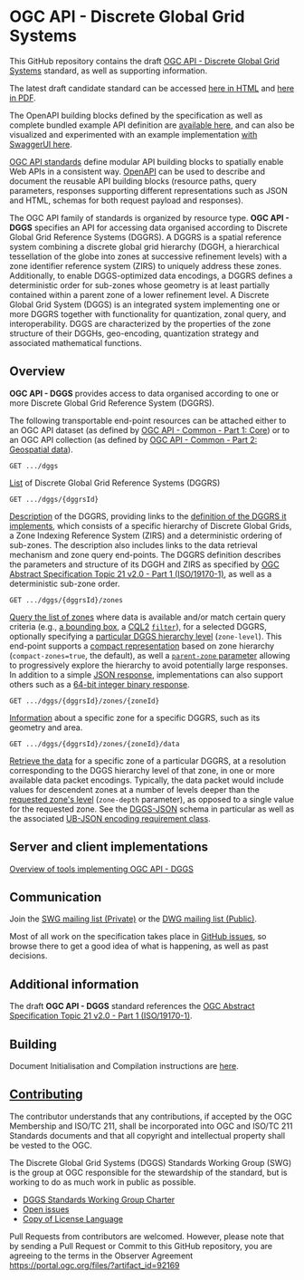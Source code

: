 # OGC API - Discrete Global Grid Systems

This GitHub repository contains the draft [OGC API - Discrete Global Grid Systems](https://ogcapi.ogc.org/dggs/) standard, as well as supporting information.

The latest draft candidate standard can be accessed [here in HTML](https://docs.ogc.org/DRAFTS/21-038r1.html) and [here in PDF](https://docs.ogc.org/DRAFTS/21-038r1.pdf).

The OpenAPI building blocks defined by the specification as well as complete bundled example API definition are [available here](https://github.com/opengeospatial/ogcapi-discrete-global-grid-systems/tree/master/openapi), and can also be visualized and experimented with an example implementation [with SwaggerUI here](https://petstore.swagger.io/?url=https://raw.githubusercontent.com/opengeospatial/ogcapi-discrete-global-grid-systems/master/openapi/ogcapi-dggs-1.bundled.json).

[OGC API standards](https://ogcapi.ogc.org/) define modular API building blocks to spatially enable Web APIs
in a consistent way. [OpenAPI](https://openapis.org) can be used to describe and document the reusable API building blocks (resource paths, query parameters, responses supporting different representations such as JSON and HTML, schemas for both request payload and responses).

The OGC API family of standards is organized by resource type. **OGC API - DGGS** specifies an API for accessing data organised according to Discrete Global Grid Reference Systems (DGGRS).
A DGGRS is a spatial reference system combining a discrete global grid hierarchy (DGGH, a hierarchical tessellation of the globe into zones at successive refinement levels) with a zone identifier reference system (ZIRS) to uniquely address these zones.
Additionally, to enable DGGS-optimized data encodings, a DGGRS defines a deterministic order for sub-zones whose geometry is at least partially contained within a parent zone of a lower refinement level.
A Discrete Global Grid System (DGGS) is an integrated system implementing one or more DGGRS together with functionality for quantization, zonal query, and interoperability.
DGGS are characterized by the properties of the zone structure of their DGGHs, geo-encoding, quantization strategy and associated mathematical functions.

## Overview

**OGC API - DGGS** provides access to data organised according to one or more Discrete Global Grid Reference System (DGGRS).

The following transportable end-point resources can be attached either to an OGC API dataset (as defined by [OGC API - Common - Part 1: Core](http://docs.ogc.org/DRAFTS/19-072.html)) or to an OGC API collection (as defined by [OGC API - Common - Part 2: Geospatial data](http://docs.ogc.org/DRAFTS/20-024.html)).

```
GET .../dggs
```

[List](https://docs.ogc.org/DRAFTS/21-038r1.html#_listing_available_dggrs_dggs) of Discrete Global Grid Reference Systems (DGGRS)

```
GET .../dggs/{dggrsId}
```

[Description](https://docs.ogc.org/DRAFTS/21-038r1.html#_discrete_global_grid_reference_system_information_dggsdggrsid) of the DGGRS, providing links to the [definition of the DGGRS it implements](https://github.com/opengeospatial/ogcapi-discrete-global-grid-systems/blob/master/core/schemas/dggrs-definition/dggrs-definition-proposed.json), which consists of a specific hierarchy of Discrete Global Grids, a Zone Indexing Reference System (ZIRS) and a deterministic ordering of sub-zones.
The description also includes links to the data retrieval mechanism and zone query end-points.
The DGGRS definition describes the parameters and structure of its DGGH and ZIRS as specified by [OGC Abstract Specification Topic 21 v2.0 - Part 1 (ISO/19170-1)](https://docs.ogc.org/as/20-040r3/20-040r3.html),
as well as a deterministic sub-zone order.

```
GET .../dggs/{dggrsId}/zones
```

[Query the list of zones](https://docs.ogc.org/DRAFTS/21-038r1.html#_requirement_class_zone_query) where data is available and/or match certain query criteria (e.g., [a bounding box](https://docs.ogc.org/DRAFTS/21-038r1.html#_parameter_bbox), a [CQL2](http://docs.ogc.org/DRAFTS/21-065.html) [`filter`](https://docs.ogc.org/DRAFTS/21-038r1.html#_requirement_class_filtering_zone_queries_with_cql2)), for a selected DGGRS, optionally specifying a [particular DGGS hierarchy level](https://docs.ogc.org/DRAFTS/21-038r1.html#_parameter_zone_level) (`zone-level`).
This end-point supports a [compact representation](https://docs.ogc.org/DRAFTS/21-038r1.html#_parameter_compact_zones) based on zone hierarchy (`compact-zones=true`, the default), as well a [`parent-zone` parameter](https://docs.ogc.org/DRAFTS/21-038r1.html#_parameter_parent_zone_for_hierarchical_exploration) allowing to progressively explore the hierarchy to avoid potentially large responses.
In addition to a simple [JSON response](https://docs.ogc.org/DRAFTS/21-038r1.html#rc_zone-json), implementations can also support others such as a [64-bit integer binary response](https://docs.ogc.org/DRAFTS/21-038r1.html#rc_zone-binary64bit).

```
GET .../dggs/{dggrsId}/zones/{zoneId}
```

[Information](https://docs.ogc.org/DRAFTS/21-038r1.html#_retrieving_zone_information_dggsdggrsidzoneszoneid) about a specific zone for a specific DGGRS, such as its geometry and area.

```
GET .../dggs/{dggrsId}/zones/{zoneId}/data
```

[Retrieve the data](https://docs.ogc.org/DRAFTS/21-038r1.html#_requirement_class_data_retrieval) for a specific zone of a particular DGGRS, at a resolution corresponding to the DGGS hierarchy level of that zone, in one or more available data packet encodings.
Typically, the data packet would include values for descendent zones at a number of levels deeper than the [requested zone's level](https://docs.ogc.org/DRAFTS/21-038r1.html#_requirement_class_data_custom_depths) (`zone-depth` parameter), as opposed to a single value for the requested zone.
See the [DGGS-JSON](https://docs.ogc.org/DRAFTS/21-038r1.html#rc_data-json) schema in particular as well as the associated [UB-JSON encoding requirement class](https://docs.ogc.org/DRAFTS/21-038r1.html#rc_data-ubjson).

## Server and client implementations

[Overview of tools implementing OGC API - DGGS](implementations/README.adoc)

## Communication

Join the [SWG mailing list (Private)](https://lists.ogc.org/mailman/listinfo/dggs.swg) or the [DWG mailing list (Public)](https://lists.ogc.org/mailman/listinfo/dggs.dwg).

Most of all work on the specification takes place in [GitHub issues](https://github.com/opengeospatial/ogcapi-discrete-global-grid-systems/issues),
so browse there to get a good idea of what is happening, as well as past decisions.


## Additional information

The draft **OGC API - DGGS** standard references the [OGC Abstract Specification Topic 21 v2.0 - Part 1 (ISO/19170-1)](https://docs.ogc.org/as/20-040r3/20-040r3.html).

## Building

Document Initialisation and Compilation instructions are [here](https://github.com/opengeospatial/ogcapi-discrete-global-grid-systems/blob/master/building.adoc).

## [Contributing](CONTRIBUTING.md)

The contributor understands that any contributions, if accepted by the OGC Membership and ISO/TC 211, shall be incorporated into OGC and ISO/TC 211 Standards documents and that all copyright and intellectual property shall be vested to the OGC.

The Discrete Global Grid Systems (DGGS) Standards Working Group (SWG) is the group at OGC responsible for the stewardship of the standard, but is working to do as much work in public as possible.

* [DGGS Standards Working Group Charter](https://www.ogc.org/projects/groups/dggsswg)
* [Open issues](https://github.com/opengeospatial/ogcapi-discrete-global-grid-systems/issues)
* [Copy of License Language](https://raw.githubusercontent.com/opengeospatial/ogcapi-discrete-global-grid-systems/master/LICENSE)

Pull Requests from contributors are welcomed. However, please note that by sending a Pull Request or Commit to this GitHub repository, you are agreeing to the terms in the Observer Agreement https://portal.ogc.org/files/?artifact_id=92169

